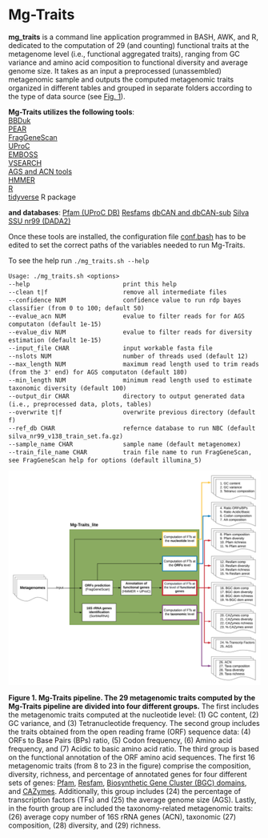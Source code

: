 # Mg-Traits

**mg_traits** is a command line application programmed in BASH, AWK, and R, dedicated to the computation of
29 (and counting) functional traits at the metagenome level (i.e., functional aggregated traits), ranging from GC variance and amino acid composition to functional diversity and average genome size. It takes as an input a preprocessed (unassembled) metagenomic sample and outputs the computed metagenomic traits organized in different tables and grouped in separate folders according to the type of data source
(see [Fig. 1](#figure1)). 

**Mg-Traits utilizes the following tools**:  
[BBDuk](https://jgi.doe.gov/data-and-tools/bbtools/bb-tools-user-guide/bbduk-guide)  
[PEAR](https://cme.h-its.org/exelixis/web/software/pear)  
[FragGeneScan](https://omics.informatics.indiana.edu/FragGeneScan/)  
[UProC](http://uproc.gobics.de/)  
[EMBOSS](http://emboss.sourceforge.net/)  
[VSEARCH](https://github.com/torognes/vsearch)  
[AGS and ACN tools](https://github.com/pereiramemo/AGS-and-ACN-tools)  
[HMMER](http://hmmer.org)  
[R](https://www.r-project.org)  
[tidyverse](https://www.tidyverse.org) R package  

**and databases**: 
[Pfam (UProC DB)](http://uproc.gobics.de)
[Resfams](http://www.dantaslab.org/resfams)
[dbCAN and dbCAN-sub](https://bcb.unl.edu/dbCAN2)
[Silva SSU nr99 (DADA2)](https://zenodo.org/record/3986799)



Once these tools are installed, the configuration file [conf.bash](https://github.com/pereiramemo/metagenomic_pipelines/blob/main/mg_traits/mg_traits_lite_conf.sh) has to be edited to set the correct paths of the variables needed to run Mg-Traits.

To see the help run ```./mg_traits.sh --help```  

```
Usage: ./mg_traits.sh <options>
--help                          print this help
--clean t|f                     remove all intermediate files
--confidence NUM                confidence value to run rdp bayes classifier (from 0 to 100; default 50)
--evalue_acn NUM                evalue to filter reads for for AGS computaton (default 1e-15)
--evalue_div NUM                evalue to filter reads for diversity estimation (default 1e-15)
--input_file CHAR               input workable fasta file
--nslots NUM                    number of threads used (default 12)
--max_length NUM                maximum read length used to trim reads (from the 3' end) for AGS computaton (default 180)
--min_length NUM                minimum read length used to estimate taxonomic diversity (default 100)
--output_dir CHAR               directory to output generated data (i.e., preprocessed data, plots, tables)
--overwrite t|f                 overwrite previous directory (default f)
--ref_db CHAR                   refernce database to run NBC (default silva_nr99_v138_train_set.fa.gz) 
--sample_name CHAR              sample name (default metagenomex)
--train_file_name CHAR          train file name to run FragGeneScan, see FragGeneScan help for options (default illumina_5)

```

<a name="figure1">
</a>

![Figure 1](./figures/Mg_Traits-ENG.png)

__Figure 1. Mg-Traits pipeline. The 29 metagenomic traits computed by the Mg-Traits pipeline are divided into four different groups.__ 
The first includes the metagenomic traits computed at the nucleotide level: (1) GC content, (2) GC variance, and (3) Tetranucleotide frequency. 
The second group includes the traits obtained from the open reading frame (ORF) sequence data: (4) ORFs to Base Pairs (BPs) ratio, (5) Codon frequency, (6) Amino acid frequency, and (7) Acidic to basic amino acid ratio. 
The third group is based on the functional annotation of the ORF amino acid sequences. The first 16 metagenomic traits (from 8 to 23 in the figure) comprise the composition, diversity, richness, and percentage of annotated genes for
four different sets of genes: [Pfam](https://pfam.xfam.org), [Resfam](http://www.dantaslab.org/resfams), [Biosynthetic Gene Cluster (BGC) domains](https://doi.org/10.1101/2021.01.20.427441), and [CAZymes](https://bcb.unl.edu/dbCAN2/). 
Additionally, this group includes (24) the percentage of transcription factors (TFs) and (25) the average genome size (AGS). 
Lastly, in the fourth group are included the taxonomy-related metagenomic traits: (26) average copy number of 16S rRNA genes (ACN), taxonomic (27) composition, (28) diversity, and (29) richness.  




